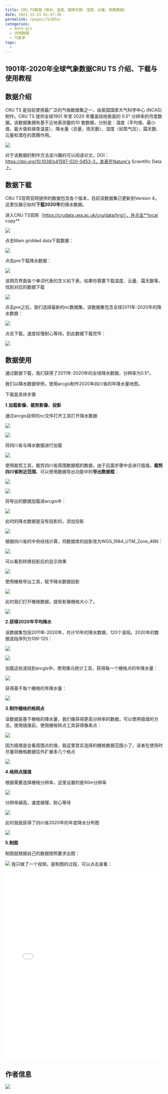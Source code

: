 ```yaml
---
title: CRU_TS数据（降水、温度、霜降天数、湿度、云量、蒸腾数据）
date: 2021-12-23 01:47:36
permalink: /pages/7e385e/
categories:
  - data-gis
  - 领域数据
  - 气象学
tags:
  - 
---
```

## 1901年-2020年全球气象数据**CRU TS** 介绍、下载与使用教程

## 数据介绍

CRU TS 是目前使用最广泛的气候数据集之一，由英国国家大气科学中心 (NCAS) 制作。CRU TS 提供全球1901 年至 2020 年覆盖陆地表面的 0.5° 分辨率的月度数据。该数据集拥有基于近地表测量的10 套数据，分别是：温度（平均值、最小值、最大值和昼夜温差）、降水量（总量，雨天数）、湿度（如蒸气压）、霜天数、云量和潜在的蒸腾作用。

![](https://gitee.com/kitmyfaceplease/image_upload/raw/master/image/20211221211829.png)

对于该数据的制作方法该兴趣的可以阅读论文，DOI：https://doi.org/10.1038/s41597-020-0453-3，发表在Nature's Scientific Data上。

## 数据下载

CRU TS官网官网提供的数据包含各个版本，目前该数据集已更新到Version 4。这里仅展示如何**下载2020年**的降水数据。

进入CRU TS官网（https://crudata.uea.ac.uk/cru/data/hrg/），并点击**local copy**

![](https://gitee.com/kitmyfaceplease/image_upload/raw/master/image/20211221212933.png)

点击Main gridded data下载数据：

![](https://gitee.com/kitmyfaceplease/image_upload/raw/master/image/20211221213244.png)

点击pre下载降水数据：

![](https://gitee.com/kitmyfaceplease/image_upload/raw/master/image/20211221213443.png)

该网页界面各个单词代表的含义如下表，如果你需要下载温度、云量、霜天数等，找到对应的数据下载

![](https://gitee.com/kitmyfaceplease/image_upload/raw/master/image/20211221214249.png)

点击pre之后，我们选择最新的nc数据集，该数据集包含全球2011年-2020年的降水数据：

![](https://gitee.com/kitmyfaceplease/image_upload/raw/master/image/20211221214507.png)

点击下载，速度较慢耐心等待。到此数据下载完毕：

![](https://gitee.com/kitmyfaceplease/image_upload/raw/master/image/20211221214837.png)

## 数据使用

通过数据下载，我们获得了2011年-2020年的全球降水数据，分辨率为0.5°。

我们以降水数据举例，使用arcgis制作2020年四川省的年降水量地图。

下面是具体步骤

**1.加载影像、裁剪影像、投影**

通过arcgis自带的nc文件打开工具打开降水数据

![](https://gitee.com/kitmyfaceplease/image_upload/raw/master/image/20211221221324.png)

![](https://gitee.com/kitmyfaceplease/image_upload/raw/master/image/20211221221517.png)

将四川省与降水数据进行加载

![](https://gitee.com/kitmyfaceplease/image_upload/raw/master/image/20211221221610.png)

使用裁剪工具，裁剪四川省周围数据框的数据，由于后面步骤中会进行插值，**裁剪四川省附近范围**，可以使用数据导出功能中的**导出数据框**：

![](https://gitee.com/kitmyfaceplease/image_upload/raw/master/image/20211221222320.png)

![](https://gitee.com/kitmyfaceplease/image_upload/raw/master/image/20211221222251.png)

将导出的数据加载进arcgis中：

![](https://gitee.com/kitmyfaceplease/image_upload/raw/master/image/20211221222419.png)

此时的降水数据是没有投影的，添加投影

![](https://gitee.com/kitmyfaceplease/image_upload/raw/master/image/20211221222911.png)

根据四川省的中央经线计算，将数据库的投影改为WGS_1984_UTM_Zone_48N：

![](https://gitee.com/kitmyfaceplease/image_upload/raw/master/image/20211221223303.png)

可以看到转换投影后的显示效果

![](https://gitee.com/kitmyfaceplease/image_upload/raw/master/image/20211221223407.png)

使用栅格导出工具，赋予降水数据投影

![](https://gitee.com/kitmyfaceplease/image_upload/raw/master/image/20211221223521.png)

此时我们打开栅格数据，就有影像栅格大小了。

![](https://gitee.com/kitmyfaceplease/image_upload/raw/master/image/20211221224330.png)

**2.获得2020年平均降水**

该数据集包括2011年-2020年，共计10年的降水数据，120个波段。2020年的数据波段序列为109-120：

![](https://gitee.com/kitmyfaceplease/image_upload/raw/master/image/20211221225126.png)

![](https://gitee.com/kitmyfaceplease/image_upload/raw/master/image/20211221225408.png)

加载这些波段到arcgis中，使用像元统计工具，获得每一个栅格点的年降水量：

![](https://gitee.com/kitmyfaceplease/image_upload/raw/master/image/20211221230129.png)

获得基于每个栅格的年降水量：

![](https://gitee.com/kitmyfaceplease/image_upload/raw/master/image/20211221230337.png)



**3.制作栅格的格网点**

该数据是基于栅格的降水量，我们像获得更高分辨率的数据，可以使用插值的方法。使用插值前，使用栅格转点工具获得像素点：

![](https://gitee.com/kitmyfaceplease/image_upload/raw/master/image/20211221230515.png)

因为插值是会看周围点的值，我这里其实选择的栅格数据范围小了，读者在使用时尽量将栅格数据往外扩展多几个格点

![](https://gitee.com/kitmyfaceplease/image_upload/raw/master/image/20211221231034.png)

**4.格网点插值**

根据需要选择栅格分辨率，这里设置的是90m分辨率

![](https://gitee.com/kitmyfaceplease/image_upload/raw/master/image/20211221230804.png)

分辨率越高，速度越慢，耐心等待

![](https://gitee.com/kitmyfaceplease/image_upload/raw/master/image/20211221230919.png)

此时我就获得了四川省2020年的年度降水分布图

![](https://gitee.com/kitmyfaceplease/image_upload/raw/master/image/20211221231249.png)

**5.制图**

制图就根据自己的数据按照要求出图：

![](https://gitee.com/kitmyfaceplease/image_upload/raw/master/image/20211221234653.png)
我只做了一个视频，是制图的过程，可以点击查看：
<iframe height=600 width=98% src="//player.bilibili.com/player.html?aid=507539300&bvid=BV1cu411S7wW&cid=466548676&page=1" scrolling="no" border="0" frameborder="no" framespacing="0" allowfullscreen="true"> </iframe>  

## 作者信息

![](https://gitee.com/kitmyfaceplease/image_upload/raw/master/image/20211128044430.png)

